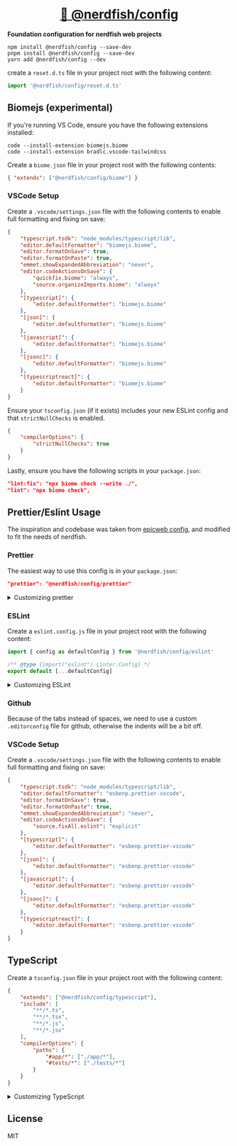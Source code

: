 <div>
  <h1 align="center"><a href="https://npm.im/@nerdfish/config">👮 @nerdfish/config</a></h1>
  <strong>
    Foundation configuration for nerdfish web projects
  </strong>

</div>

```
npm install @nerdfish/config --save-dev
pnpm install @nerdfish/config --save-dev
yarn add @nerdfish/config --dev
```

create a `reset.d.ts` file in your project root with the following content:

```ts
import '@nerdfish/config/reset.d.ts'
```

## Biomejs (experimental)

If you're running VS Code, ensure you have the following extensions installed:

```
code --install-extension biomejs.biome
code --install-extension bradlc.vscode-tailwindcss
```

Create a `biome.json` file in your project root with the following contents:

```json
{ "extends": ["@nerdfish/config/biome"] }
```

### VSCode Setup

Create a `.vscode/settings.json` file with the following contents to enable full
formatting and fixing on save:

```json
{
	"typescript.tsdk": "node_modules/typescript/lib",
	"editor.defaultFormatter": "biomejs.biome",
	"editor.formatOnSave": true,
	"editor.formatOnPaste": true,
	"emmet.showExpandedAbbreviation": "never",
	"editor.codeActionsOnSave": {
		"quickfix.biome": "always",
		"source.organizeImports.biome": "always"
	},
	"[typescript]": {
		"editor.defaultFormatter": "biomejs.biome"
	},
	"[json]": {
		"editor.defaultFormatter": "biomejs.biome"
	},
	"[javascript]": {
		"editor.defaultFormatter": "biomejs.biome"
	},
	"[jsonc]": {
		"editor.defaultFormatter": "biomejs.biome"
	},
	"[typescriptreact]": {
		"editor.defaultFormatter": "biomejs.biome"
	}
}
```

Ensure your `tsconfig.json` (if it exists) includes your new ESLint config and
that `strictNullChecks` is enabled.

```json
{
	"compilerOptions": {
		"strictNullChecks": true
	}
}
```

Lastly, ensure you have the following scripts in your `package.json`:

```json
"lint:fix": "npx biome check --write ./",
"lint": "npx biome check",
```

## Prettier/Eslint Usage

The inspiration and codebase was taken from
[epicweb config](https://github.com/epicweb-dev/config), and modified to fit the
needs of nerdfish.

### Prettier

The easiest way to use this config is in your `package.json`:

```json
"prettier": "@nerdfish/config/prettier"
```

<details>
  <summary>Customizing prettier</summary>

If you want to customize things, you should probably just copy/paste the
built-in config. But if you really want, you can override it using regular
JavaScript stuff.

Create a `.prettierrc.js` file in your project root with the following content:

```js
import defaultConfig from '@nerdfish/config/prettier'

/** @type {import("prettier").Options} */
export default {
	...defaultConfig,
	// .. your overrides here...
}
```

</details>

### ESLint

Create a `eslint.config.js` file in your project root with the following
content:

```js
import { config as defaultConfig } from '@nerdfish/config/eslint'

/** @type {import("eslint").Linter.Config} */
export default [...defaultConfig]
```

<details>
  <summary>Customizing ESLint</summary>

Learn more from
[the Eslint docs here](https://eslint.org/docs/latest/extend/shareable-configs#overriding-settings-from-shareable-configs).

</details>

### Github

Because of the tabs instead of spaces, we need to use a custom `.editorconfig`
file for github, otherwise the indents will be a bit off.

### VSCode Setup

Create a `.vscode/settings.json` file with the following contents to enable full
formatting and fixing on save:

```json
{
	"typescript.tsdk": "node_modules/typescript/lib",
	"editor.defaultFormatter": "esbenp.prettier-vscode",
	"editor.formatOnSave": true,
	"editor.formatOnPaste": true,
	"emmet.showExpandedAbbreviation": "never",
	"editor.codeActionsOnSave": {
		"source.fixAll.eslint": "explicit"
	},
	"[typescript]": {
		"editor.defaultFormatter": "esbenp.prettier-vscode"
	},
	"[json]": {
		"editor.defaultFormatter": "esbenp.prettier-vscode"
	},
	"[javascript]": {
		"editor.defaultFormatter": "esbenp.prettier-vscode"
	},
	"[jsonc]": {
		"editor.defaultFormatter": "esbenp.prettier-vscode"
	},
	"[typescriptreact]": {
		"editor.defaultFormatter": "esbenp.prettier-vscode"
	}
}
```

## TypeScript

Create a `tsconfig.json` file in your project root with the following content:

```json
{
	"extends": ["@nerdfish/config/typescript"],
	"include": [
		"**/*.ts",
		"**/*.tsx",
		"**/*.js",
		"**/*.jsx"
	],
	"compilerOptions": {
		"paths": {
			"#app/*": ["./app/*"],
			"#tests/*": ["./tests/*"]
		}
	}
}
```

<details>
  <summary>Customizing TypeScript</summary>

Learn more from
[the TypeScript docs here](https://www.typescriptlang.org/tsconfig/#extends).

</details>

## License

MIT
